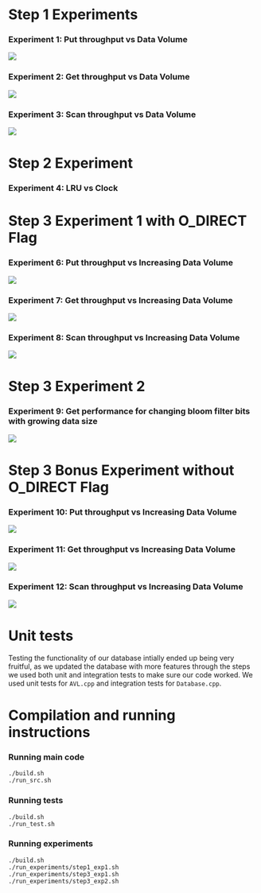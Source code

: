 <!-- Experiments  -->

# Step 1 Experiments

### Experiment 1: Put throughput vs Data Volume
![](./assets/Step1Experiments/Step1experiment1put.png)

### Experiment 2: Get throughput vs Data Volume
![](./assets/Step1Experiments/Step1experiment1get.png)

### Experiment 3: Scan throughput vs Data Volume
![](./assets/Step1Experiments/Step1experiment1scan.png)

# Step 2 Experiment

### Experiment 4: LRU vs Clock

# Step 3 Experiment 1 with O_DIRECT Flag

### Experiment 6: Put throughput vs Increasing Data Volume
![](./assets/Step3Experiment1/Step3Experiment1put.png)

### Experiment 7: Get throughput vs Increasing Data Volume 
![](./assets/Step3Experiment1/Step3Experiment1get.png)

### Experiment 8: Scan throughput vs Increasing Data Volume
![](./assets/Step3Experiment1/Step3Experiment1scan.png)

# Step 3 Experiment 2 

### Experiment 9: Get performance for changing bloom filter bits with growing data size
![](./assets/Step3Experiment2/Step3Experiment.png)


# Step 3 Bonus Experiment without O_DIRECT Flag

### Experiment 10: Put throughput vs Increasing Data Volume
![](./assets/Step3ExperimentCustom/Step3ExperimentCustomput.png)

### Experiment 11: Get throughput vs Increasing Data Volume 
![](./assets/Step3ExperimentCustom/Step3ExperimentCustomget.png)

### Experiment 12: Scan throughput vs Increasing Data Volume
![](./assets/Step3ExperimentCustom/Step3ExperimentCustomscan.png)


<!-- Testing -->

# Unit tests

Testing the functionality of our database intially ended up being very fruitful, as we updated the database with more features through the steps we used both unit and integration tests to make sure our code worked. 
We used unit tests for `AVL.cpp` and integration tests for `Database.cpp`. 




<!-- Compilation & running instructions -->

# Compilation and running instructions 

### Running main code
```
./build.sh
./run_src.sh
```

### Running tests
```
./build.sh
./run_test.sh
```

### Running experiments
```
./build.sh
./run_experiments/step1_exp1.sh
./run_experiments/step3_exp1.sh
./run_experiments/step3_exp2.sh
```